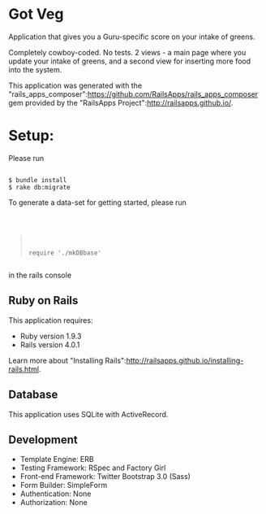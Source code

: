 # Got Veg

Application that gives you a Guru-specific score on your intake of greens.

Completely cowboy-coded. No tests. 2 views - a main page where you update your intake of greens, and a second view for inserting more food into the system.

This application was generated with the "rails_apps_composer":https://github.com/RailsApps/rails_apps_composer gem provided by the "RailsApps Project":http://railsapps.github.io/.

# Setup:
Please run
<pre><code>
$ bundle install
$ rake db:migrate
</code></pre>
To generate a data-set for getting started, please run
<code><pre>
> require './mkDBbase'
</code></pre>
in the rails console

## Ruby on Rails

This application requires:

* Ruby version 1.9.3
* Rails version 4.0.1

Learn more about "Installing Rails":http://railsapps.github.io/installing-rails.html.

## Database

This application uses SQLite with ActiveRecord.

## Development

* Template Engine: ERB
* Testing Framework: RSpec and Factory Girl
* Front-end Framework: Twitter Bootstrap 3.0 (Sass)
* Form Builder: SimpleForm
* Authentication: None
* Authorization: None


